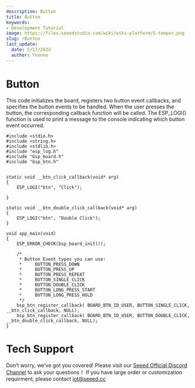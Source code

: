 ```yaml
---
description: Button
title: Button
keywords:
- Development Tutorial
image: https://files.seeedstudio.com/wiki/wiki-platform/S-tempor.png
slug: /Button
last_update:
  date: 5/17/2023
  author: Yvonne
---
```

# **Button**

This code initializes the board, registers two button event callbacks, and specifies the button events to be handled. When the user presses the button, the corresponding callback function will be called. 
The ESP_LOGI() function is used to print a message to the console indicating which button event occurred.


```
#include <stdio.h>
#include <string.h>
#include <stdlib.h>
#include "esp_log.h"
#include "bsp_board.h"
#include "bsp_btn.h"


static void __btn_click_callback(void* arg)
{
    ESP_LOGI("btn", "Click");

}

static void __btn_double_click_callback(void* arg)
{
    ESP_LOGI("btn", "Double Click");
}

void app_main(void)
{
    ESP_ERROR_CHECK(bsp_board_init());

    /*
     * Button Event types you can use:
     *     BUTTON_PRESS_DOWN
     *     BUTTON_PRESS_UP
     *     BUTTON_PRESS_REPEAT
     *     BUTTON_SINGLE_CLICK
     *     BUTTON_DOUBLE_CLICK
     *     BUTTON_LONG_PRESS_START
     *     BUTTON_LONG_PRESS_HOLD
     */
    bsp_btn_register_callback( BOARD_BTN_ID_USER, BUTTON_SINGLE_CLICK, __btn_click_callback, NULL);
    bsp_btn_register_callback( BOARD_BTN_ID_USER, BUTTON_DOUBLE_CLICK, __btn_double_click_callback, NULL);
}

```



    
# **Tech Support**

Don’t worry, we’ve got you covered! Please visit our [Seeed Official Discord Channel](https://discord.gg/cPpeuQMM) to ask your questions！
If you have large order or customization requirment, please contact iot@seeed.cc
